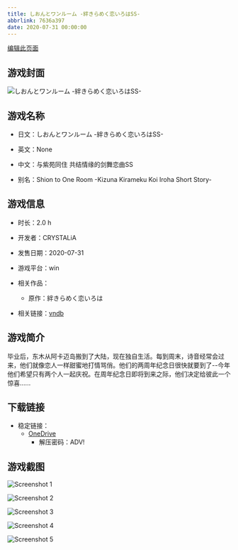 ```yaml
---
title: しおんとワンルーム -絆きらめく恋いろはSS-
abbrlink: 7636a397
date: 2020-07-31 00:00:00
---
```

[编辑此页面](https://github.com/ACG-3/ADV3-source/blob/main/source/_posts/games/%E3%81%97%E3%81%8A%E3%82%93%E3%81%A8%E3%83%AF%E3%83%B3%E3%83%AB%E3%83%BC%E3%83%A0%20-%E7%B5%86%E3%81%8D%E3%82%89%E3%82%81%E3%81%8F%E6%81%8B%E3%81%84%E3%82%8D%E3%81%AFSS-.md)

## 游戏封面

![しおんとワンルーム -絆きらめく恋いろはSS-](https://pan.timero.xyz/d/onedrive/img_lib_001/%E3%81%97%E3%81%8A%E3%82%93%E3%81%A8%E3%83%AF%E3%83%B3%E3%83%AB%E3%83%BC%E3%83%A0%20-%E7%B5%86%E3%81%8D%E3%82%89%E3%82%81%E3%81%8F%E6%81%8B%E3%81%84%E3%82%8D%E3%81%AFSS-_cover.avif)


## 游戏名称

- 日文：しおんとワンルーム -絆きらめく恋いろはSS-
- 英文：None
- 中文：与紫苑同住 共结情缘的剑舞恋曲SS

- 别名：Shion to One Room -Kizuna Kirameku Koi Iroha Short Story-


## 游戏信息

- 时长：2.0 h
- 开发者：CRYSTALiA
- 发售日期：2020-07-31
- 游戏平台：win
- 相关作品：
   - 原作：絆きらめく恋いろは

- 相关链接：[vndb](https://vndb.org/v28538)


## 游戏简介

毕业后，东木从阿卡迈岛搬到了大陆，现在独自生活。每到周末，诗音经常会过来，他们就像恋人一样甜蜜地打情骂俏。他们的两周年纪念日很快就要到了--今年他们希望只有两个人一起庆祝。在周年纪念日即将到来之际，他们决定给彼此一个惊喜......




## 下载链接

- 稳定链接：
    - [OneDrive](https://pan.timero.xyz/onedrive/adv_lib_001/%E3%81%97%E3%81%8A%E3%82%93%E3%81%A8%E3%83%AF%E3%83%B3%E3%83%AB%E3%83%BC%E3%83%A0%20-%E7%B5%86%E3%81%8D%E3%82%89%E3%82%81%E3%81%8F%E6%81%8B%E3%81%84%E3%82%8D%E3%81%AFSS-)
        - 解压密码：ADV!



## 游戏截图


![Screenshot 1](https://pan.timero.xyz/d/onedrive/img_lib_001/%E3%81%97%E3%81%8A%E3%82%93%E3%81%A8%E3%83%AF%E3%83%B3%E3%83%AB%E3%83%BC%E3%83%A0%20-%E7%B5%86%E3%81%8D%E3%82%89%E3%82%81%E3%81%8F%E6%81%8B%E3%81%84%E3%82%8D%E3%81%AFSS-_Screenshot_1.avif)

![Screenshot 2](https://pan.timero.xyz/d/onedrive/img_lib_001/%E3%81%97%E3%81%8A%E3%82%93%E3%81%A8%E3%83%AF%E3%83%B3%E3%83%AB%E3%83%BC%E3%83%A0%20-%E7%B5%86%E3%81%8D%E3%82%89%E3%82%81%E3%81%8F%E6%81%8B%E3%81%84%E3%82%8D%E3%81%AFSS-_Screenshot_2.avif)

![Screenshot 3](https://pan.timero.xyz/d/onedrive/img_lib_001/%E3%81%97%E3%81%8A%E3%82%93%E3%81%A8%E3%83%AF%E3%83%B3%E3%83%AB%E3%83%BC%E3%83%A0%20-%E7%B5%86%E3%81%8D%E3%82%89%E3%82%81%E3%81%8F%E6%81%8B%E3%81%84%E3%82%8D%E3%81%AFSS-_Screenshot_3.avif)

![Screenshot 4](https://pan.timero.xyz/d/onedrive/img_lib_001/%E3%81%97%E3%81%8A%E3%82%93%E3%81%A8%E3%83%AF%E3%83%B3%E3%83%AB%E3%83%BC%E3%83%A0%20-%E7%B5%86%E3%81%8D%E3%82%89%E3%82%81%E3%81%8F%E6%81%8B%E3%81%84%E3%82%8D%E3%81%AFSS-_Screenshot_4.avif)

![Screenshot 5](https://pan.timero.xyz/d/onedrive/img_lib_001/%E3%81%97%E3%81%8A%E3%82%93%E3%81%A8%E3%83%AF%E3%83%B3%E3%83%AB%E3%83%BC%E3%83%A0%20-%E7%B5%86%E3%81%8D%E3%82%89%E3%82%81%E3%81%8F%E6%81%8B%E3%81%84%E3%82%8D%E3%81%AFSS-_Screenshot_5.avif)

